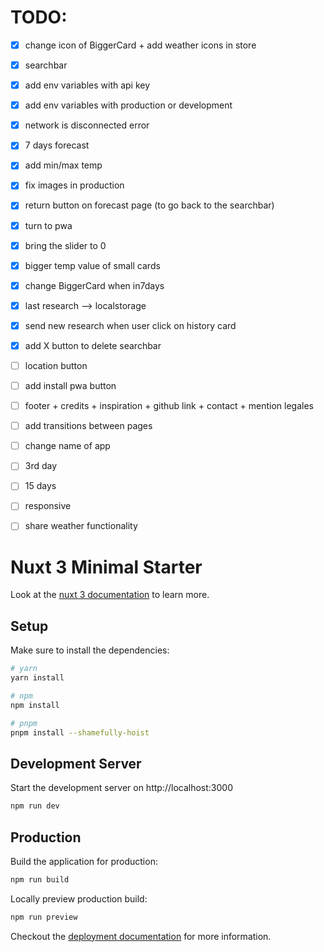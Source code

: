 # TODO: 

- [x] change icon of BiggerCard + add weather icons in store
- [x] searchbar
- [x] add env variables with api key
- [x] add env variables with production or development
- [x] network is disconnected error
- [x] 7 days forecast
- [x] add min/max temp
- [x] fix images in production
- [x] return button on forecast page (to go back to the searchbar)
- [x] turn to pwa
- [x] bring the slider to 0
- [x] bigger temp value of small cards
- [x] change BiggerCard when in7days
- [x] last research --> localstorage
- [x] send new research when user click on history card
- [x] add X button to delete searchbar
- [ ] location button
- [ ] add install pwa button
- [ ] footer + credits + inspiration + github link + contact + mention legales
- [ ] add transitions between pages
- [ ] change name of app
- [ ] 3rd day
- [ ] 15 days
- [ ] responsive
- [ ] share weather functionality 




# Nuxt 3 Minimal Starter

Look at the [nuxt 3 documentation](https://v3.nuxtjs.org) to learn more.

## Setup

Make sure to install the dependencies:

```bash
# yarn
yarn install

# npm
npm install

# pnpm
pnpm install --shamefully-hoist
```

## Development Server

Start the development server on http://localhost:3000

```bash
npm run dev
```

## Production

Build the application for production:

```bash
npm run build
```

Locally preview production build:

```bash
npm run preview
```

Checkout the [deployment documentation](https://v3.nuxtjs.org/guide/deploy/presets) for more information.
